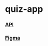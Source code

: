 # quiz-app


### <a href = "https://opentdb.com/api_config.php">API<a>

### <a href = "https://www.figma.com/file/oYl4ao4VQKkMLXjgvk87NB/Quiz-App-(Copy)?node-id=0%3A1&mode=dev">Figma <a>

